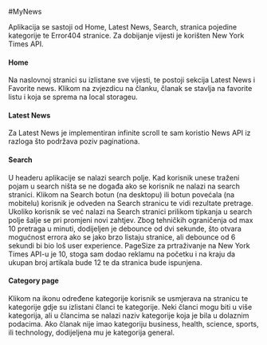 #MyNews

Aplikacija se sastoji od Home, Latest News, Search, stranica pojedine kategorije te Error404 stranice. Za dobijanje vijesti je korišten New York Times API. 

#### Home
Na naslovnoj stranici su izlistane sve vijesti, te postoji sekcija Latest News i Favorite news. Klikom na zvjezdicu na članku, članak se stavlja na favorite listu i koja se sprema na local storageu.

#### Latest News
Za Latest News je implementiran infinite scroll te sam koristio News API iz razloga što podržava poziv paginationa. 

#### Search
U headeru aplikacije se nalazi search polje. Kad korisnik unese traženi pojam u search ništa se ne događa ako se korisnik ne nalazi na search stranici. Klikom na 
Search botun (na desktopu) ili botun povećala (na mobitelu) korisnik je odveden na Search stranicu te vidi rezultate pretrage. Ukoliko korisnik se već nalazi na Search stranici prilikom tipkanja u search polje šalje se pri promjeni novi zahtjev. Zbog tehničkih ograničenja od max 10 pretraga u minuti, dodijeljen je debounce od dvi sekunde, što otvara mogućnost errora ako se jako brzo listaju stranice, ali debounce od 6 sekundi bi bio loš user experience. PageSize za prtraživanje na New York Times API-u je 10, stoga sam dodao reklamu na početku i na kraju da ukupan broj artikala bude 12 te da stranica bude ispunjena.

#### Category page
Klikom na ikonu određene kategorije korisnik se usmjerava na stranicu te kategorije gdje su izlistani članci te kategorije. Neki članci mogu biti u više kategorija, ali u člancima se nalazi naziv kategorije koja je bila u dolaznim podacima. Ako članak nije imao kategoriju business, health, science, sports, ili technology, dodijeljena mu je kategorija general.
